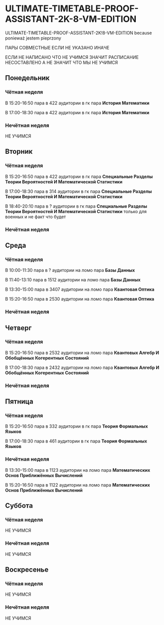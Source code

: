 # ULTIMATE-TIMETABLE-PROOF-ASSISTANT-2K-8-VM-EDITION
ULTIMATE-TIMETABLE-PROOF-ASSISTANT-2K!8-VM-EDITION because ponieważ jestem pieprzony

ПАРЫ СОВМЕСТНЫЕ ЕСЛИ НЕ УКАЗАНО ИНАЧЕ 

ЕСЛИ НЕ НАПИСАНО ЧТО НЕ УЧИМСЯ ЗНАЧИТ РАСПИСАНИЕ НЕСОСТАВЛЕНО А НЕ ЗНАЧИТ ЧТО МЫ НЕ УЧИМСЯ
## Понедельник
### Чётная неделя
В 15:20-16:50 пара в 422 аудитории в гк пара **История Математики** 

В 17:00-18:30 пара в 422 аудитории в гк пара **История Математики**
### Нечётная неделя
НЕ УЧИМСЯ
## Вторник
### Чётная неделя
В 15:20-16:50 пара в 422 аудитории в гк пара **Специальные Разделы Теории Вероятностей И Математической Статистики** 

В 17:00-18:30 пара в 314 аудитории в гк пара **Специальные Разделы Теории Вероятностей И Математической Статистики**

В 18:40-20:10 пара в ? аудитории в гк пара **Специальные Разделы Теории Вероятностей И Математической Статистики** только для военных и не факт что будет
### Нечётная неделя
## Среда
### Чётная неделя
В 10:00-11:30 пара в ? аудитории на ломо пара **Базы Данных**

В 11:40-13:10 пара в 1512 аудитории на ломо пара **Базы Данных**

В 13:30-15:00 пара в 3407 аудитории на ломо пара **Квантовая Оптика**

В 15:20-16:50 пара в 2530 аудитории на ломо пара **Квантовая Оптика**
### Нечётная неделя
## Четверг
### Чётная неделя
В 15:20-16:50 пара в 2532 аудитории на ломо пара **Квантовых Алгебр И Обобщённых Когерентных Состояний**

В 17:00-18:30 пара в 2432 аудитории на ломо пара **Квантовых Алгебр И Обобщённых Когерентных Состояний**
### Нечётная неделя
## Пятница
### Чётная неделя
В 15:20-16:50 пара в 332 аудитории в гк пара **Теория Формальных Языков** 

В 17:00-18:30 пара в 461 аудитории в гк пара **Теория Формальных Языков**

### Нечётная неделя
В 13:30-15:00 пара в 1123 аудитории на ломо пара **Математических Основ Приближённых Вычислений**

В 15:20-16:50 пара в 1122 аудитории на ломо пара **Математических Основ Приближённых Вычислений**
## Суббота
### Чётная неделя
НЕ УЧИМСЯ
### Нечётная неделя
НЕ УЧИМСЯ
## Воскресенье
### Чётная неделя
НЕ УЧИМСЯ
### Нечётная неделя
НЕ УЧИМСЯ
